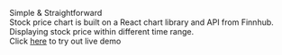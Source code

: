 Simple & Straightforward <br>
Stock price chart is built on a React chart library and API from Finnhub. Displaying stock price within different time range. <br>
Click [here](https://60b9fdd447139d087194e40f--stonktest.netlify.app) to try out live demo
